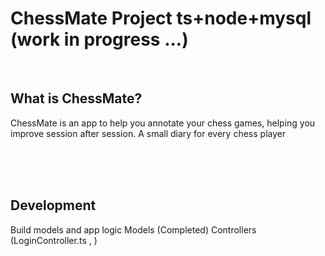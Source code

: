 # ChessMate Project ts+node+mysql (work in progress ...)

<br>

## What is ChessMate?

ChessMate is an app to help you annotate your chess games, helping you improve session after session. A small diary for every chess player

<br>
<br>
<br>

## Development

Build models and app logic
Models (Completed)
Controllers (LoginController.ts , )